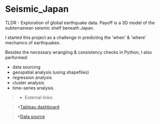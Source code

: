 # Seismic_Japan

TLDR - Exploration of global earthquake data. Payoff is a 3D model of the subterrainean seismic shelf beneath Japan.


I started this project as a challenge in predicting the 'when' & 'where' mechanics of earthquakes. 

Besides the necessary wrangling & consistency checks in Python, I also performed:
  * data sourcing
  * geospatial analysis (using shapefiles)
  * regression analysis
  * cluster analysis
  * time-series analysis


>* External links:

 >*[Tableau dashboard](https://public.tableau.com/views/EarthlyJapan/SeismicDashboard?:language=en-US&:display_count=n&:origin=viz_share_link)

 >*[Data source](https://www.kaggle.com/usgs/earthquake-database)
